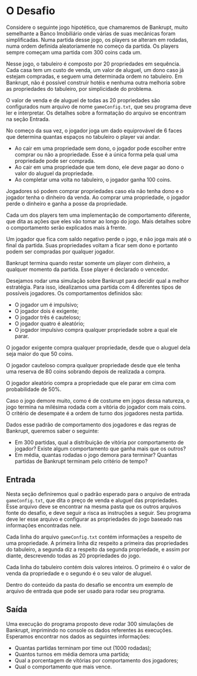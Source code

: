 # O Desafio
Considere o seguinte jogo hipotético, que chamaremos de Bankrupt, muito semelhante a Banco Imobiliário onde várias de suas mecânicas foram simplificadas. Numa partida desse jogo, os players se alteram em rodadas, numa ordem definida aleatoriamente no começo da partida. Os players sempre começam uma partida com 300 coins cada um.

Nesse jogo, o tabuleiro é composto por 20 propriedades em sequência. Cada casa tem um custo de venda, um valor de aluguel, um dono caso já estejam compradas, e seguem uma determinada ordem no tabuleiro. Em Bankrupt, não é possível construir hotéis e nenhuma outra melhoria sobre as propriedades do tabuleiro, por simplicidade do problema.

O valor de venda e de aluguel de todas as 20 propriedades são configurados num arquivo de nome `gameConfig.txt`, que seu programa deve ler e interpretar. Os detalhes sobre a formatação do arquivo se encontram na seção Entrada.

No começo da sua vez, o jogador joga um dado equiprovável de 6 faces que determina quantas espaços no tabuleiro o player vai andar.

- Ao cair em uma propriedade sem dono, o jogador pode escolher entre comprar ou não a propriedade. Esse é a única forma pela qual uma propriedade pode ser comprada.
- Ao cair em uma propriedade que tem dono, ele deve pagar ao dono o valor do aluguel da propriedade.
- Ao completar uma volta no tabuleiro, o jogador ganha 100 coins.

Jogadores só podem comprar propriedades caso ela não tenha dono e o jogador tenha o dinheiro da venda. Ao comprar uma propriedade, o jogador perde o dinheiro e ganha a posse da propriedade.

Cada um dos players tem uma implementação de comportamento diferente, que dita as ações que eles vão tomar ao longo do jogo. Mais detalhes sobre o comportamento serão explicados mais à frente.

Um jogador que fica com saldo negativo perde o jogo, e não joga mais até o final da partida. Suas propriedades voltam a ficar sem dono e portanto podem ser compradas por qualquer jogador.

Bankrupt termina quando restar somente um player com dinheiro, a qualquer momento da partida. Esse player é declarado o vencedor.

Desejamos rodar uma simulação sobre Bankrupt para decidir qual a melhor estratégia. Para isso, idealizamos uma partida com 4 diferentes tipos de possíveis jogadores. Os comportamentos definidos são:

- O jogador um é impulsivo;
- O jogador dois é exigente;
- O jogador três é cauteloso;
- O jogador quatro é aleatório;
- O jogador impulsivo compra qualquer propriedade sobre a qual ele parar.

O jogador exigente compra qualquer propriedade, desde que o aluguel dela seja maior do que 50 coins.

O jogador cauteloso compra qualquer propriedade desde que ele tenha uma reserva de 80 coins sobrando depois de realizada a compra.

O jogador aleatório compra a propriedade que ele parar em cima com probabilidade de 50%.

Caso o jogo demore muito, como é de costume em jogos dessa natureza, o jogo termina na milésima rodada com a vitória do jogador com mais coins. O critério de desempate é a ordem de turno dos jogadores nesta partida.

Dados esse padrão de comportamento dos jogadores e das regras de Bankrupt, queremos saber o seguinte:

- Em 300 partidas, qual a distribuição de vitória por comportamento de jogador? Existe algum comportamento que ganha mais que os outros?
- Em média, quantas rodadas o jogo demora para terminar? Quantas partidas de Bankrupt terminam pelo critério de tempo?

## Entrada
Nesta seção definiremos qual o padrão esperado para o arquivo de entrada `gameConfig.txt`, que dita o preço de venda e aluguel das propriedades. Esse arquivo deve se encontrar na mesma pasta que os outros arquivos fonte do desafio, e deve seguir a risca as instruções a seguir. Seu programa deve ler esse arquivo e configurar as propriedades do jogo baseado nas informações encontradas nele.

Cada linha do arquivo `gameConfig.txt` contém informações a respeito de uma propriedade. A primeira linha diz respeito a primeira das propriedades do tabuleiro, a segunda diz a respeito da segunda propriedade, e assim por diante, descrevendo todas as 20 propriedades do jogo.

Cada linha do tabuleiro contém dois valores inteiros. O primeiro é o valor de venda da propriedade e o segundo é o seu valor de aluguel.

Dentro do conteúdo da pasta do desafio se encontra um exemplo de arquivo de entrada que pode ser usado para rodar seu programa.

## Saída
Uma execução do programa proposto deve rodar 300 simulações de Bankrupt, imprimindo no console os dados referentes às execuções. Esperamos encontrar nos dados as seguintes informações:

- Quantas partidas terminam por time out (1000 rodadas);
- Quantos turnos em média demora uma partida;
- Qual a porcentagem de vitórias por comportamento dos jogadores;
- Qual o comportamento que mais vence.